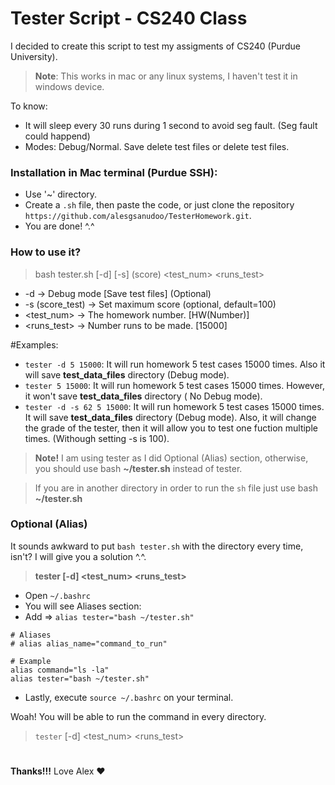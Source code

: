 # Tester Script - CS240 Class
I decided to create this script to test my assigments of CS240 (Purdue University).
> **Note**: This works in mac or any linux systems, I haven't test it in windows device.

To know:
- It will sleep every 30 runs during 1 second to avoid seg fault. (Seg fault could happend)
- Modes: Debug/Normal. Save delete test files or delete test files.

### Installation in Mac terminal (Purdue SSH):
- Use '~' directory.
- Create a `.sh` file, then paste the code, or just clone the repository ``https://github.com/alesgsanudoo/TesterHomework.git``.
- You are done! ^.^

### How to use it?
> bash tester.sh [-d] [-s] (score) <test_num> <runs_test>
- -d -> Debug mode [Save test files] (Optional)
- -s (score_test) -> Set maximum score (optional, default=100)
- <test_num> -> The homework number. [HW(Number)]
- <runs_test> -> Number runs to be made. [15000]

#Examples:
- `tester -d 5 15000`: It will run homework 5 test cases 15000 times. Also it will save **test_data_files** directory (Debug mode).
- `tester 5 15000`: It will run homework 5 test cases 15000 times. However, it won't save **test_data_files** directory ( No Debug mode).
- `tester -d -s 62 5 15000`: It will run homework 5 test cases 15000 times. It will save **test_data_files** directory (Debug mode). Also, it will change the grade of the tester, then it will allow you to test one fuction multiple times. (Withough setting -s is 100).

> **Note!** I am using tester as I did Optional (Alias) section, otherwise, you should use bash **~/tester.sh** instead of tester.

> If you are in another directory in order to run the `sh` file just use bash **~/tester.sh** 

### Optional (Alias)
It sounds awkward to put `bash tester.sh` with the directory every time, isn't? I will give you a solution ^.^. 
> **tester [-d] <test_num> <runs_test>**
- Open  `~/.bashrc`
- You will see Aliases section: 
- Add => `alias tester="bash ~/tester.sh"`

```
# Aliases
# alias alias_name="command_to_run"

# Example
alias command="ls -la"
alias tester="bash ~/tester.sh"
```

- Lastly, execute `source ~/.bashrc` on your terminal.

Woah! You will be able to run the command in every directory.
> `tester` [-d] <test_num> <runs_test>

#
**Thanks!!!** Love Alex ♥ 



